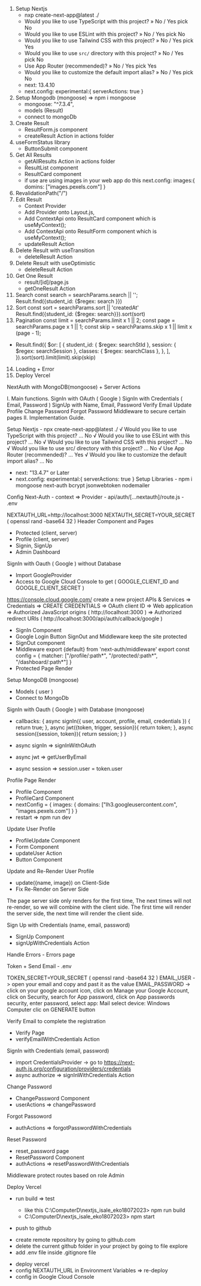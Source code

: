 1. Setup Nextjs
   - nxp create-next-app@latest ./
   - Would you like to use TypeScript with this project? » No / Yes pick No
   - Would you like to use ESLint with this project? » No / Yes pick No
   - Would you like to use Tailwind CSS with this project? » No / Yes pick Yes
   - Would you like to use `src/` directory with this project? » No / Yes pick No
   - Use App Router (recommended)? » No / Yes pick Yes
   - Would you like to customize the default import alias? » No / Yes pick No
   - next: 13.4.10
   - next.config:
     experimental:{
     serverActions: true
     }
2. Setup Mongodb (mongoose) => npm i mongoose
   - mongoose: "^7.3.4",
   - models (Result)
   - connect to mongoDb
3. Create Result
   - ResultForm.js component
   - createResult Action in actions folder
4. useFormStatus library
   - ButtonSubmit component
5. Get All Results
   - getAllResults Action in actions folder
   - ResultList component
   - ResultCard component
   - if use are using images in your web app do this
     next.config:
     images:{
     domins: ["images.pexels.com"]
     }
6. RevalidationPath("/")
7. Edit Result
   - Context Provider
   - Add Provider onto Layout.js,
   - Add ContextApi onto ResultCard component which is useMyContext();
   - Add ContextApi onto ResultForm component which is useMyContext();
   - updateResult Action
8. Delete Result with useTransition
   - deleteResult Action
9. Delete Result with useOptimistic
   - deleteResult Action
10. Get One Result
    - result/[id]/page.js
    - getOneResult Action
11. Search
    const search = searchParams.search || '';
    Result.find({student_id: {$regex: search }})
12. Sort
    const sort = searchParams.sort || 'createdAt'
    Result.find({student_id: {$regex: search}}).sort(sort)
13. Pagination
    const limit = searchParams.limit x 1 || 2;
    const page = searchParams.page x 1 || 1;
    const skip = searchParams.skip x 1 || limit x (page - 1);

- Result.find({
  $or: [
  {
  student_id: { $regex: searchStId },
  session: { $regex: searchSession },
  classes: { $regex: searchClass },
  },
  ],
  }).sort(sort).limit(limit).skip(skip)

14. Loading + Error
15. Deploy Vercel

NextAuth with MongoDB(mongoose) + Server Actions

I. Main functions.
SignIn with OAuth ( Google )
SignIn with Credentials ( Email, Password )
SignUp with Name, Email, Password
Verify Email
Update Profile
Change Password
Forgot Password
Middleware to secure certain pages
II. Implementation Guide.

Setup Nextjs - npx create-next-app@latest ./
√ Would you like to use TypeScript with this project? ... No
√ Would you like to use ESLint with this project? ... No
√ Would you like to use Tailwind CSS with this project? ... No
√ Would you like to use src/ directory with this project? ... No
√ Use App Router (recommended)? ... Yes
√ Would you like to customize the default import alias? ... No

- next: "13.4.7" or Later
- next.config:
  experimental:{
  serverActions: true
  }
  Setup Libraries - npm i mongoose next-auth bcrypt jsonwebtoken nodemailer

Config Next-Auth - context => Provider - api/auth/[...nextauth]/route.js - .env

NEXTAUTH_URL=http://localhost:3000
NEXTAUTH_SECRET=YOUR_SECRET ( openssl rand -base64 32 )
Header Component and Pages

- Protected (client, server)
- Profile (client, server)
- Signin, SignUp
- Admin Dashboard

SignIn with Oauth ( Google ) without Database

- Import GoogleProvider
- Access to Google Cloud Console to get ( GOOGLE_CLIENT_ID and GOOGLE_CLIENT_SECRET )

https://console.cloud.google.com/
create a new project
APIs & Services => Credentials => CREATE CREDENTIALS => OAuth client ID => Web application => Authorized JavaScript origins ( http://localhost:3000 ) => Authorized redirect URIs ( http://localhost:3000/api/auth/callback/google )

- SignIn Component
- Google Login Button
  SignOut and Middleware keep the site protected
- SignOut component
- Middleware
  export {default} from 'next-auth/middleware'
  export const config = { matcher: ["/profile/:path*", "/protected/:path*", "/dashboard/:path*"] }
- Protected Page Render

Setup MongoDB (mongoose)

- Models ( user )
- Connect to MongoDb

SignIn with Oauth ( Google ) with Database (mongoose)

- callbacks: {
  async signIn({ user, account, profile, email, credentials }) {
  return true;
  },
  async jwt({token, trigger, session}){
  return token;
  },
  async session({session, token}){
  return session;
  }
  }

- async signIn => signInWithOAuth
- async jwt => getUserByEmail
- async session => session.user = token.user

Profile Page Render

- Profile Component
- ProfileCard Component
- nextConfig = {
  images: {
  domains: ["lh3.googleusercontent.com", "images.pexels.com"]
  }
  }
- restart => npm run dev

Update User Profile

- ProfileUpdate Component
- Form Component
- updateUser Action
- Button Component

Update and Re-Render User Profile

- update({name, image}) on Client-Side
- Fix Re-Render on Server Side

The page server side only renders for the first time,
The next times will not re-render, so we will combine with the client side.
The first time will render the server side, the next time will render the client side.

Sign Up with Credentials (name, email, password)

- SignUp Component
- signUpWithCredentials Action

Handle Errors - Errors page

Token + Send Email - .env

TOKEN_SECRET=YOUR_SECRET ( openssl rand -base64 32 )
EMAIL_USER -> open your email and copy and past it as the value
EMAIL_PASSWORD -> click on your google account icon, click on Manage your Google Account, click on Security, search for App password, click on App passwords security, enter password,
select app: Mail
select device: Windows Computer
clic on GENERATE button

Verify Email to complete the registration

- Verify Page
- verifyEmailWithCredentials Action

SignIn with Credentials (email, password)

- import CredentialsProvider -> go to https://next-auth.js.org/configuration/providers/credentials
- async authorize => signInWithCredentials Action

Change Password

- ChangePassword Component
- userActions => changePassword

Forgot Passoword

- authActions => forgotPasswordWithCredentials

Reset Password

- reset_password page
- ResetPassword Component
- authActions => resetPasswordWithCredentials

Middleware protect routes based on role Admin

Deploy Vercel

- run build => test

  - like this C:\ComputerD\nextjs_isale_eko18072023> npm run build
  - C:\ComputerD\nextjs_isale_eko18072023> npm start

- push to github

* create remote repository by going to github.com
* delete the current github folder in your project by going to file explore
* add .env file inside .gitignore file

- deploy vercel
- config NEXTAUTH_URL in Environment Variables => re-deploy
- config in Google Cloud Console
